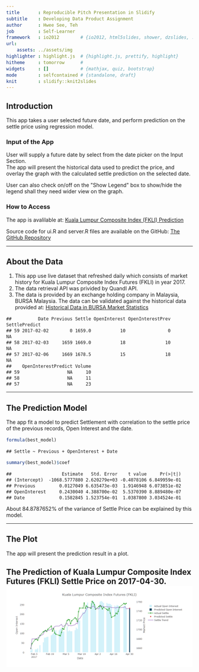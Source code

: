 ```yaml
---
title       : Reproducible Pitch Presentation in Slidify
subtitle    : Developing Data Product Assignment
author      : Hwee See, Teh
job         : Self-Learner
framework   : io2012        # {io2012, html5slides, shower, dzslides, ...}
url:
    assets: ../assets/img
highlighter : highlight.js  # {highlight.js, prettify, highlight}
hitheme     : tomorrow      # 
widgets     : []            # {mathjax, quiz, bootstrap}
mode        : selfcontained # {standalone, draft}
knit        : slidify::knit2slides
---
```


## Introduction

This app takes a user selected future date, and perform prediction on the settle price using regression model.  

### Input of the App
User will supply a future date by select from the date picker on the Input Section.  
The app will present the historical data used to predict the price, and overlay the graph with the calculated settle prediction on the selected date.  

User can also check on/off on the "Show Legend" box to show/hide the legend shall they need wider view on the graph.  

### How to Access
The app is avalilable at:
<a href="https://huic81.shinyapps.io/DevDataProductAssignmentShiny/">Kuala Lumpur Composite Index (FKLI) Prediction</a>

Source code for ui.R and server.R files are available on the GitHub:
<a href="https://github.com/huic81/DevDataProductAssignment/tree/master/DevDataProductAssignmentShiny">The GitHub Repository</a>

---

## About the Data

1. This app use live dataset that refreshed daily which consists of market history for Kuala Lumpur Composite Index Futures (FKLI) in year 2017.
2. The data retrieval API was privided by Quandl API.
3. The data is provided by an exchange holding company in Malaysia, BURSA Malaysia. The data can be validated against the historical data provided at: 
<a href="http://www.bursamalaysia.com/market/derivatives/market-statistics/historical-data/"> Historical Data in BURSA Market Statistics</a>



```
##          Date Previous Settle OpenInterest OpenInterestPrev SettlePredict
## 59 2017-02-02        0 1659.0           10                0            NA
## 58 2017-02-03     1659 1669.0           18               10            NA
## 57 2017-02-06     1669 1678.5           15               18            NA
##    OpenInterestPredict Volume
## 59                  NA     10
## 58                  NA     11
## 57                  NA     23
```

---  

## The Prediction Model  
The app fit a model to predict Settlement with correlation to the settle price of the previous records, Open Interest and the date.   


```r
formula(best_model)
```

```
## Settle ~ Previous + OpenInterest + Date
```

```r
summary(best_model)$coef
```

```
##                   Estimate   Std. Error    t value     Pr(>|t|)
## (Intercept)  -1068.5777880 2.620279e+03 -0.4078106 6.849959e-01
## Previous         0.0127049 6.635473e-03  1.9146948 6.073851e-02
## OpenInterest     0.2430040 4.388700e-02  5.5370390 8.889480e-07
## Date             0.1582845 1.523754e-01  1.0387800 3.034524e-01
```
About 84.8787652% of the variance of Settle Price can be explained by this model.  

---

## The Plot  
The app will present the prediction result in a plot.  

The Prediction of Kuala Lumpur Composite Index Futures (FKLI) Settle Price on 2017-04-30.  
![plot of chunk thePlot](figure/thePlot-1.png)
---
